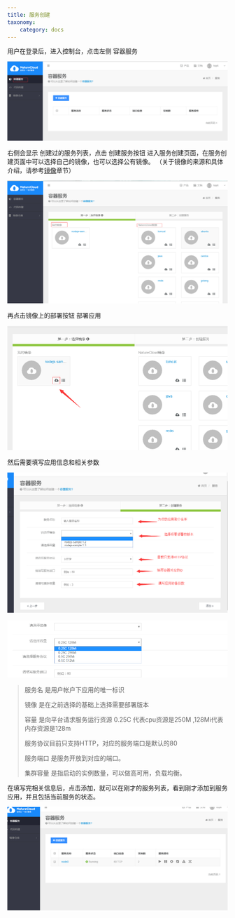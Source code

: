 ```yaml
---
title: 服务创建
taxonomy:
    category: docs
---
```


用户在登录后，进入控制台，点击左侧 容器服务
 
![](service_menu_select.png)

右侧会显示 创建过的服务列表，点击 创建服务按钮 进入服务创建页面，在服务创建页面中可以选择自己的镜像，也可以选择公有镜像。 （关于镜像的来源和具体介绍，请参考[镜像](/img)章节）

![](service_create.png)

再点击镜像上的部署按钮 部署应用

![](service_create_select_image.png)

然后需要填写应用信息和相关参数

![](service_create_param.png)

![](service_param_spec_select.png)

> 服务名 是用户帐户下应用的唯一标识
> 
> 镜像   是在之前选择的基础上选择需要部署版本
> 
> 容量  是向平台请求服务运行资源 0.25C 代表cpu资源是250M ,128Mi代表内存资源是128m
> 
> 服务协议目前只支持HTTP，对应的服务端口是默认的80
> 
> 服务端口 是服务开放到对应的端口。
> 
> 集群容量 是指启动的实例数量，可以做高可用，负载均衡。

在填写完相关信息后，点击添加，就可以在刚才的服务列表，看到刚才添加到服务应用，并且包括当前服务的状态。

![](service_list.png)

